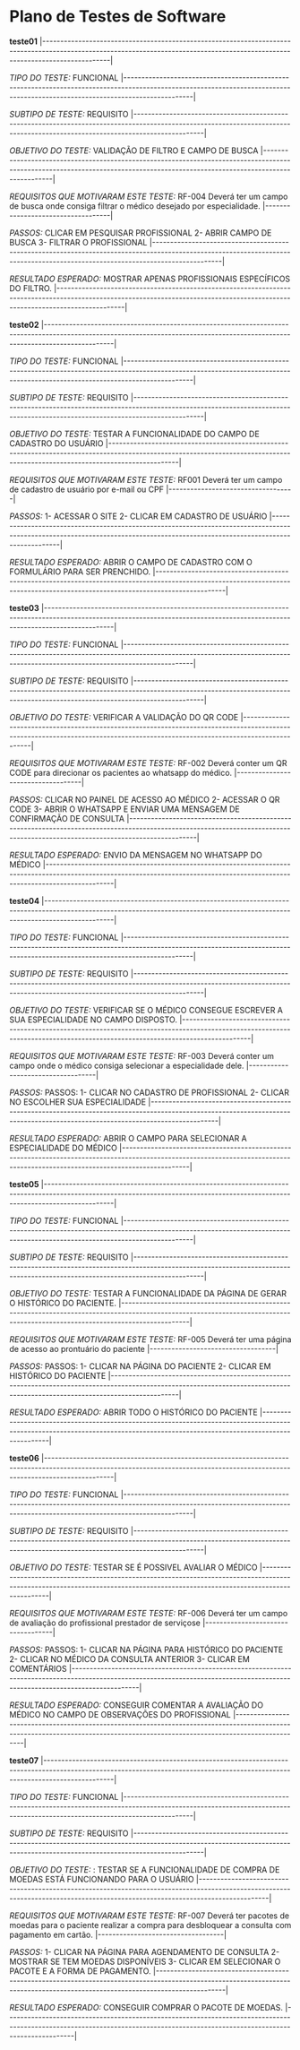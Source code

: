 # Plano de Testes de Software


**teste01**
|-------------------------------------------------------------------------------------------------------------------------------------------------------------------------------|

*TIPO DO TESTE:* FUNCIONAL
|-------------------------------------------------------------------------------------------------------------------------------------------------------------------------------|


*SUBTIPO DE TESTE:* REQUISITO
|-------------------------------------------------------------------------------------------------------------------------------------------------------------------------------|

*OBJETIVO DO TESTE:* VALIDAÇÃO DE FILTRO E CAMPO DE BUSCA
|-------------------------------------------------------------------------------------------------------------------------------------------------------------------------------|


*REQUISITOS QUE MOTIVARAM ESTE TESTE:* RF-004 Deverá ter um campo de busca onde consiga filtrar o médico desejado por especialidade.
|-----------------------------------|


*PASSOS:* CLICAR EM PESQUISAR PROFISSIONAL 2- ABRIR CAMPO DE BUSCA 3- FILTRAR O PROFISSIONAL
|-------------------------------------------------------------------------------------------------------------------------------------------------------------------------------|

*RESULTADO ESPERADO:* MOSTRAR APENAS PROFISSIONAIS ESPECÍFICOS DO FILTRO.
|-------------------------------------------------------------------------------------------------------------------------------------------------------------------------------|


**teste02**
|-------------------------------------------------------------------------------------------------------------------------------------------------------------------------------|

*TIPO DO TESTE:* FUNCIONAL
|-------------------------------------------------------------------------------------------------------------------------------------------------------------------------------|


*SUBTIPO DE TESTE:* REQUISITO
|-------------------------------------------------------------------------------------------------------------------------------------------------------------------------------|

*OBJETIVO DO TESTE:* TESTAR A FUNCIONALIDADE DO CAMPO DE CADASTRO DO USUÁRIO
|-------------------------------------------------------------------------------------------------------------------------------------------------------------------------------|


*REQUISITOS QUE MOTIVARAM ESTE TESTE:* RF001 Deverá ter um campo de cadastro de usuário por e-mail ou CPF
|-----------------------------------|


*PASSOS:* 1- ACESSAR O SITE 2- CLICAR EM CADASTRO DE USUÁRIO
|-------------------------------------------------------------------------------------------------------------------------------------------------------------------------------|

*RESULTADO ESPERADO:* ABRIR O CAMPO DE CADASTRO COM O FORMULÁRIO PARA SER PRENCHIDO.
|-------------------------------------------------------------------------------------------------------------------------------------------------------------------------------|


**teste03**
|-------------------------------------------------------------------------------------------------------------------------------------------------------------------------------|

*TIPO DO TESTE:* FUNCIONAL
|-------------------------------------------------------------------------------------------------------------------------------------------------------------------------------|


*SUBTIPO DE TESTE:* REQUISITO
|-------------------------------------------------------------------------------------------------------------------------------------------------------------------------------|

*OBJETIVO DO TESTE:* VERIFICAR A VALIDAÇÃO DO QR CODE
|-------------------------------------------------------------------------------------------------------------------------------------------------------------------------------|


*REQUISITOS QUE MOTIVARAM ESTE TESTE:* RF-002 Deverá conter um QR CODE para direcionar os pacientes ao whatsapp do médico.
|-----------------------------------|


*PASSOS:* CLICAR NO PAINEL DE ACESSO AO MÉDICO  2- ACESSAR O QR CODE  3- ABRIR O WHATSAPP E ENVIAR UMA MENSAGEM DE CONFIRMAÇÃO DE CONSULTA
|-------------------------------------------------------------------------------------------------------------------------------------------------------------------------------|

*RESULTADO ESPERADO:* ENVIO DA MENSAGEM NO WHATSAPP DO MÉDICO
|-------------------------------------------------------------------------------------------------------------------------------------------------------------------------------|


**teste04**
|-------------------------------------------------------------------------------------------------------------------------------------------------------------------------------|

*TIPO DO TESTE:* FUNCIONAL
|-------------------------------------------------------------------------------------------------------------------------------------------------------------------------------|


*SUBTIPO DE TESTE:* REQUISITO
|-------------------------------------------------------------------------------------------------------------------------------------------------------------------------------|

*OBJETIVO DO TESTE:* VERIFICAR SE O MÉDICO CONSEGUE ESCREVER A SUA ESPECIALIDADE NO CAMPO DISPOSTO.
|-------------------------------------------------------------------------------------------------------------------------------------------------------------------------------|


*REQUISITOS QUE MOTIVARAM ESTE TESTE:* RF-003 Deverá conter um campo onde o médico consiga selecionar a especialidade dele.
|-----------------------------------|


*PASSOS:* PASSOS: 1- CLICAR NO CADASTRO DE PROFISSIONAL 2- CLICAR NO ESCOLHER SUA ESPECIALIDADE
|-------------------------------------------------------------------------------------------------------------------------------------------------------------------------------|

*RESULTADO ESPERADO:* ABRIR O CAMPO PARA SELECIONAR A ESPECIALIDADE DO MÉDICO
|-------------------------------------------------------------------------------------------------------------------------------------------------------------------------------|


**teste05**
|-------------------------------------------------------------------------------------------------------------------------------------------------------------------------------|

*TIPO DO TESTE:* FUNCIONAL
|-------------------------------------------------------------------------------------------------------------------------------------------------------------------------------|


*SUBTIPO DE TESTE:* REQUISITO
|-------------------------------------------------------------------------------------------------------------------------------------------------------------------------------|

*OBJETIVO DO TESTE:* TESTAR A FUNCIONALIDADE DA PÁGINA DE GERAR O HISTÓRICO DO PACIENTE. 
|-------------------------------------------------------------------------------------------------------------------------------------------------------------------------------|


*REQUISITOS QUE MOTIVARAM ESTE TESTE:*  RF-005 Deverá ter uma página de acesso ao prontuário do paciente
|-----------------------------------|


*PASSOS:* PASSOS: 1- CLICAR NA PÁGINA DO PACIENTE 2- CLICAR EM HISTÓRICO DO PACIENTE
|-------------------------------------------------------------------------------------------------------------------------------------------------------------------------------|

*RESULTADO ESPERADO:* ABRIR TODO O HISTÓRICO DO PACIENTE
|-------------------------------------------------------------------------------------------------------------------------------------------------------------------------------|



**teste06**
|-------------------------------------------------------------------------------------------------------------------------------------------------------------------------------|

*TIPO DO TESTE:* FUNCIONAL
|-------------------------------------------------------------------------------------------------------------------------------------------------------------------------------|


*SUBTIPO DE TESTE:* REQUISITO
|-------------------------------------------------------------------------------------------------------------------------------------------------------------------------------|

*OBJETIVO DO TESTE:* TESTAR SE É POSSIVEL AVALIAR O MÉDICO
|-------------------------------------------------------------------------------------------------------------------------------------------------------------------------------|


*REQUISITOS QUE MOTIVARAM ESTE TESTE:*  RF-006 Deverá ter um campo de avaliação do profissional prestador de serviçose
|-----------------------------------|


*PASSOS:* PASSOS: 1- CLICAR NA PÁGINA PARA HISTÓRICO DO PACIENTE  2- CLICAR NO MÉDICO DA CONSULTA ANTERIOR 3- CLICAR EM COMENTÁRIOS
|-------------------------------------------------------------------------------------------------------------------------------------------------------------------------------|

*RESULTADO ESPERADO:* CONSEGUIR COMENTAR A AVALIAÇÃO DO MÉDICO NO CAMPO DE OBSERVAÇÕES DO PROFISSIONAL
|-------------------------------------------------------------------------------------------------------------------------------------------------------------------------------|


**teste07**
|-------------------------------------------------------------------------------------------------------------------------------------------------------------------------------|

*TIPO DO TESTE:* FUNCIONAL
|-------------------------------------------------------------------------------------------------------------------------------------------------------------------------------|


*SUBTIPO DE TESTE:* REQUISITO
|-------------------------------------------------------------------------------------------------------------------------------------------------------------------------------|

*OBJETIVO DO TESTE:* : TESTAR SE A FUNCIONALIDADE DE COMPRA DE MOEDAS ESTÁ FUNCIONANDO PARA O USUÁRIO
|-------------------------------------------------------------------------------------------------------------------------------------------------------------------------------|


*REQUISITOS QUE MOTIVARAM ESTE TESTE:* RF-007 Deverá ter pacotes de moedas para o paciente realizar a compra para desbloquear a consulta com pagamento em cartão.
|-----------------------------------|


*PASSOS:* 1- CLICAR NA PÁGINA PARA AGENDAMENTO DE CONSULTA 2- MOSTRAR SE TEM MOEDAS DISPONÍVEIS 3- CLICAR EM SELECIONAR O PACOTE E A FORMA DE PAGAMENTO.
|-------------------------------------------------------------------------------------------------------------------------------------------------------------------------------|

*RESULTADO ESPERADO:* CONSEGUIR COMPRAR O PACOTE DE MOEDAS.
|-------------------------------------------------------------------------------------------------------------------------------------------------------------------------------|



